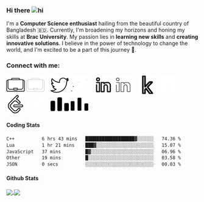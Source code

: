 ### Hi there <img src="https://user-images.githubusercontent.com/1303154/88677602-1635ba80-d120-11ea-84d8-d263ba5fc3c0.gif" width="28px" height="28px" alt="hi">

I'm a **Computer Science enthusiast** hailing from the beautiful country of Bangladesh 🇧🇩.
Currently, I'm broadening my horizons and honing my skills at **Brac University**.
My passion lies in **learning new skills** and **creating innovative solutions**. I believe in
the power of technology to change the world, and I'm excited to be a part of this journey 🚀.

### Connect with me:

[![website](./img/portfolio-light.svg)](https://ashfaqrafin.vercel.app#gh-light-mode-only)
[![website](./img/portfolio-dark.svg)](https://ashfaqrafin.vercel.app#gh-dark-mode-only)
&nbsp;&nbsp;
[![website](./img/twitter-light.svg)](https://twitter.com/ashfaqrafin#gh-light-mode-only)
[![website](./img/twitter-dark.svg)](https://twitter.com/ashfaqrafin#gh-dark-mode-only)
&nbsp;&nbsp;
[![website](./img/linkedin-light.svg)](https://linkedin.com/in/ashfaqrafin#gh-light-mode-only)
[![website](./img/linkedin-dark.svg)](https://linkedin.com/in/ashfaqrafin#gh-dark-mode-only)
&nbsp;&nbsp;
[![website](./img/kaggle-light.svg)](https://www.kaggle.com/ashfaqkhanrafin#gh-light-mode-only)
[![website](./img/kaggle-dark.svg)](https://www.kaggle.com/ashfaqkhanrafin#gh-dark-mode-only)
&nbsp;&nbsp;
[![website](./img/leetcode-light.svg)](https://leetcode.com/ashfaqrafin#gh-light-mode-only)
[![website](./img/leetcode-dark.svg)](https://leetcode.com/ashfaqrafin#gh-dark-mode-only)
&nbsp;&nbsp;
[![website](./img/codeforces-light.svg)](https://codeforces.com/profile/ashfaqrafin#gh-light-mode-only)
[![website](./img/codeforces-dark.svg)](https://codeforces.com/profile/ashfaqrafin#gh-dark-mode-only)

#### Coding Stats

<!--START_SECTION:waka-->

```txt
C++          6 hrs 43 mins   ██████████████████▓░░░░░░   74.36 %
Lua          1 hr 21 mins    ███▓░░░░░░░░░░░░░░░░░░░░░   15.07 %
JavaScript   37 mins         █▓░░░░░░░░░░░░░░░░░░░░░░░   06.96 %
Other        19 mins         █░░░░░░░░░░░░░░░░░░░░░░░░   03.58 %
JSON         0 secs          ░░░░░░░░░░░░░░░░░░░░░░░░░   00.03 %
```

<!--END_SECTION:waka-->

#### Github Stats

<!--
![ashfaqrafin's GitHub stats](https://github-readme-stats.vercel.app/api?username=ashfaqrafin&show_icons=true&theme=transparent)
[![Most Used Languages](https://github-readme-stats.vercel.app/api/top-langs/?username=ashfaqrafin&layout=donut)](https://github.com/anuraghazra/github-readme-stats) -->

<a href="https://github.com/anuraghazra/github-readme-stats">
  <img height=200 align="center" src="https://github-readme-stats.vercel.app/api?username=ashfaqrafin&show_icons=true&theme=transparent" />
</a>
<a href="https://github.com/anuraghazra/convoychat">
  <img height=200 align="center" src="https://github-readme-stats.vercel.app/api/top-langs?username=ashfaqrafin&layout=compact&langs_count=8&card_width=320&show_icons=true&theme=transparent" />
</a>
